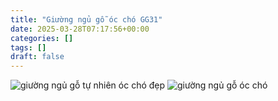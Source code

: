 ```yaml
---
title: "Giường ngủ gỗ óc chó GG31"
date: 2025-03-28T07:17:56+00:00
categories: []
tags: []
draft: false
---
```

![giường ngủ gỗ tự nhiên óc chó đẹp](/img/giuong/gg31/giuong-go-oc-cho-gg31-38.webp)
![giường ngủ gỗ óc chó](/img/giuong/gg31/giuong-go-oc-cho-gg31-39.webp)